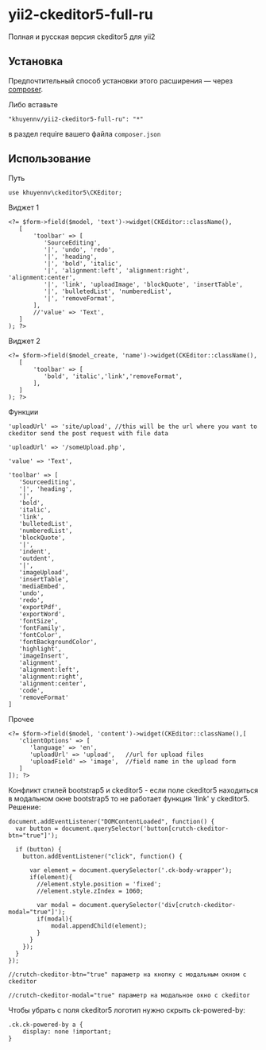 yii2-ckeditor5-full-ru
==============
Полная и русская версия ckeditor5 для yii2

Установка
------------
Предпочтительный способ установки этого расширения — через [composer](http://getcomposer.org/download/).

Либо вставьте
```
"khuyennv/yii2-ckeditor5-full-ru": "*"
```
в раздел require вашего файла `composer.json`

Использование
-----
Путь
```
use khuyennv\ckeditor5\CKEditor;
```

Виджет 1
```
<?= $form->field($model, 'text')->widget(CKEditor::className(), 
   [
       'toolbar' => [
          'SourceEditing', 
          '|', 'undo', 'redo',
          '|', 'heading',
          '|', 'bold', 'italic',
          '|', 'alignment:left', 'alignment:right', 'alignment:center',
          '|', 'link', 'uploadImage', 'blockQuote', 'insertTable',
          '|', 'bulletedList', 'numberedList',
          '|', 'removeFormat',
       ],
       //'value' => 'Text',
   ]
); ?>
```

Виджет 2
```
<?= $form->field($model_create, 'name')->widget(CKEditor::className(), 
   [
       'toolbar' => [
          'bold', 'italic','link','removeFormat',
       ],
   ]
); ?>
```
Функции
```
'uploadUrl' => 'site/upload', //this will be the url where you want to ckeditor send the post request with file data

'uploadUrl' => '/someUpload.php',

'value' => 'Text',

'toolbar' => [
   'Sourceediting',
   '|', 'heading', 
   '|',
   'bold', 
   'italic', 
   'link',
   'bulletedList',
   'numberedList',
   'blockQuote',
   '|',
   'indent',
   'outdent',
   '|',
   'imageUpload',
   'insertTable',
   'mediaEmbed',
   'undo',
   'redo',
   'exportPdf',
   'exportWord',
   'fontSize',
   'fontFamily',
   'fontColor',
   'fontBackgroundColor',
   'highlight',
   'imageInsert',
   'alignment',
   'alignment:left', 
   'alignment:right', 
   'alignment:center',
   'code',
   'removeFormat'
]
```

Прочее
```
<?= $form->field($model, 'content')->widget(CKEditor::className(),[
   'clientOptions' => [
      'language' => 'en',
      'uploadUrl' => 'upload',   //url for upload files
      'uploadField' => 'image',  //field name in the upload form
   ]
]); ?>
```
Конфликт стилей bootstrap5 и ckeditor5 - если поле ckeditor5 находиться в модальном окне bootstrap5 то не работает функция 'link' у ckeditor5.
Решение:
```
document.addEventListener("DOMContentLoaded", function() {
  var button = document.querySelector('button[crutch-ckeditor-btn="true"]');
  
  if (button) {
    button.addEventListener("click", function() {
        
      var element = document.querySelector('.ck-body-wrapper');
      if(element){
        //element.style.position = 'fixed';
        //element.style.zIndex = 1060;
          
        var modal = document.querySelector('div[crutch-ckeditor-modal="true"]');
        if(modal){
            modal.appendChild(element);
        }
      }
    });
  }
});

//crutch-ckeditor-btn="true" параметр на кнопку с модальным окном с ckeditor

//crutch-ckeditor-modal="true" параметр на модальное окно с ckeditor
```

Чтобы убрать с поля ckeditor5 логотип нужно скрыть ck-powered-by:
```
.ck.ck-powered-by a {
    display: none !important;
}
```

